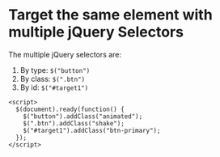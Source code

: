# Target the same element with multiple jQuery Selectors
The multiple jQuery selectors are:
1. By type: `$("button")`
2. By class: `$(".btn")`
3. By id: `$("#target1")`

```
<script>
  $(document).ready(function() {
    $("button").addClass("animated");
    $(".btn").addClass("shake");
    $("#target1").addClass("btn-primary");
  });
</script>
```
